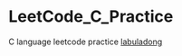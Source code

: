 # LeetCode_C_Practice
C language leetcode practice
[labuladong](https://labuladong.github.io/algo/di-ling-zh-bfe1b/shuang-zhi-0f7cc/)

